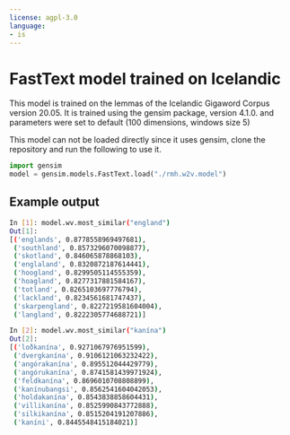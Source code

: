 ```yaml
---
license: agpl-3.0
language: 
- is
---
```

# FastText model trained on Icelandic

This model is trained on the lemmas of the Icelandic Gigaword Corpus version 20.05. It is trained using the gensim package, version 4.1.0. and parameters were set to default (100 dimensions, windows size 5)

This model can not be loaded directly since it uses gensim, clone the repository and run the following to use it.

```python
import gensim
model = gensim.models.FastText.load("./rmh.w2v.model")
```

## Example output

```bash
In [1]: model.wv.most_similar("england")
Out[1]: 
[('englands', 0.8778558969497681),
 ('southland', 0.8573296070098877),
 ('skotland', 0.846065878868103),
 ('englaland', 0.8320872187614441),
 ('hoogland', 0.8299505114555359),
 ('hoagland', 0.8277317881584167),
 ('totland', 0.8265103697776794),
 ('lackland', 0.8234561681747437),
 ('skarpengland', 0.8227219581604004),
 ('langland', 0.8222305774688721)]

In [2]: model.wv.most_similar("kanína")
Out[2]: 
[('loðkanína', 0.9271067976951599),
 ('dvergkanína', 0.9106121063232422),
 ('angórakanína', 0.895512044429779),
 ('angórukanína', 0.8741581439971924),
 ('feldkanína', 0.8696010708808899),
 ('kanínubangsi', 0.8562541604042053),
 ('holdakanína', 0.8543838858604431),
 ('villikanína', 0.8525990843772888),
 ('silkikanína', 0.8515204191207886),
 ('kaníni', 0.8445548415184021)]
```


